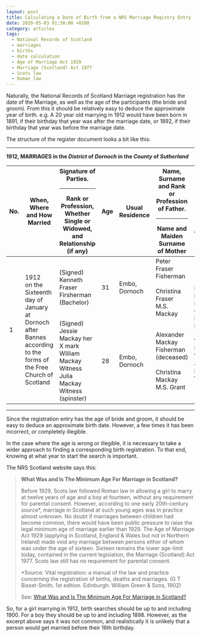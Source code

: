 ```yaml
---
layout: post
title: Calculating a Date of Birth from a NRS Marriage Registry Entry
date: 2020-05-03 01:58:00 +0100
category: articles
tags:
  - National Records of Scotland
  - marriages
  - births
  - date calculation
  - Age of Marriage Act 1929
  - Marriage (Scotland) Act 1977
  - Scots law
  - Roman law
---
```


Naturally, the National Records of Scotland Marriage registration has the date of the Marriage, as well as the age of the participants (the bride and groom). From this it should be relatively easy to deduce the approximate year of birth. e.g. A 20 year old marrying in 1912 would have been born in 1891, if their birthday that year was after the marriage date, or 1892, if their birthday that year was before the marriage date.

The structure of the register document looks a bit like this:

---
**1912, MARRIAGES in the _District_ of _Dornoch_ in the _County_ of _Sutherland_**

<table class="small">
    <thead>
        <tr>
            <th>No.</th>
            <th>When, Where and How Married</th>
            <th>Signature of Parties.<hr/>Rank or Profession, Whether Single or Widowed, and Relationship (if any)</th>
            <th>Age</th>
            <th>Usual Residence</th>
            <th>Name, Surname and Rank or Profession of Father.<hr/>Name and Maiden Surname of Mother</th>
            <th>Signature of officiating Minister. Signature of Witnesses</th>
            <th>When and Where Registered and Signature of Registrar</th>
        </tr>
    </thead>
    <tbody>
        <tr>
            <td rowspan="2">1</td>
            <td rowspan="2">1912<br/>on the Sixteenth<br/>day of January<br/>at Dornoch<br/>after Bannes according to the forms of the Free Church of Scotland</td>
            <td>(Signed) Kenneth Fraser<br/>Firsherman<br/>(Bachelor)</td>
            <td>31</td>
            <td>Embo, Dornoch</td>
            <td>Peter Fraser<br/>Fisherman<br/><br/>Christina Fraser<br/>M.S. Mackay</td>
            <td rowspan="2">(Signed) E. MacLeod, Free Church Minister, Dornoch<br/>(Signed) William Mackay. Witness.<br/>Johan Fraser. Witness.</td>
            <td rowspan="2">1912<br/>January<br/>16th<br/>at Dornoch.<br/>J. Sutherland<br/><p style="font-style:italic; text-align: right;">Registrar</p> </td>
        </tr>
        <tr>
            <td>(Signed) Jessie Mackay her X mark<br/>William Mackay Witness<br/>Julia Mackay Witness<br/>(spinster)</td>
            <td>28</td>
            <td>Embo, Dornoch</td>
            <td>Alexander Mackay<br/>Fisherman<br/>(deceased)<br/><br/>Christina Mackay<br/>M.S. Grant</td>
        </tr>
    </tbody>
</table>


---

Since the registration entry has the age of bride and groom, it should be easy to deduce an approximate birth date. However, a few times it has been incorrect, or completely illegible.

In the case where the age is wrong or illegible, it is necessary to take a wider approach to finding a corresponding birth registration. To that end, knowing at what year to start the search is important.

The NRS Scotland website says this:
> **What Was and Is The Minimum Age For Marriage in Scotland?**
>
> Before 1929, Scots law followed Roman law in allowing a girl to marry at twelve years of age and a boy at fourteen, without any requirement for parental consent. However, according to one early 20th-century source*, marriage in Scotland at such young ages was in practice almost unknown. No doubt if marriages between children had become common, there would have been public pressure to raise the legal minimum age of marriage earlier than 1929. The Age of Marriage Act 1929 (applying in Scotland, England & Wales but not in Northern Ireland) made void any marriage between persons either of whom was under the age of sixteen. Sixteen remains the lower age-limit today, contained in the current legislation, the Marriage (Scotland) Act 1977. Scots law still has no requirement for parental consent.
>
> *Source: Vital registration: a manual of the law and practice concerning the registration of births, deaths and marriages. (G T Bisset-Smith. 1st edition. Edinburgh: William Green & Sons, 1902)
>
> See: [What Was and Is The Minimum Age For Marriage in Scotland?](https://www.nrscotland.gov.uk/registration/getting-married-in-scotland/minimum-age-for-marriage-in-scotland)

So, for a girl marrying in 1912, birth searches should be up to and including 1900. For a boy they should be up to and including 1898. However, as the excerpt above says it was not common, and realistically it is unlikely that a person would get married before their 16th birthday.